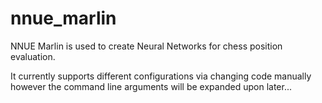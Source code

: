 # nnue_marlin

NNUE Marlin is used to create Neural Networks for chess position evaluation.

It currently supports different configurations via changing code manually however the command line arguments will be expanded upon later...
